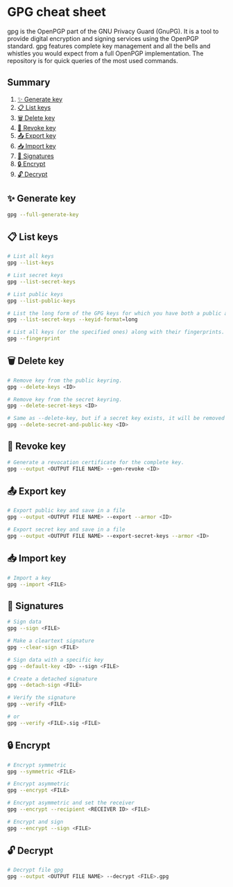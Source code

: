 # GPG cheat sheet

gpg is the OpenPGP part of the GNU Privacy Guard (GnuPG). It is a tool to provide digital encryption and signing services using the OpenPGP standard. gpg features complete key management and all the  bells  and whistles you would expect from a full OpenPGP implementation.
The repository is for quick queries of the most used commands.

## Summary

1. [:sparkles: Generate key](#sparkles-generate-key)
2. [:clipboard: List keys](#clipboard-list-keys)
3. [:wastebasket: Delete key](#wastebasket-delete-key)
4. [:no_entry_sign: Revoke key](#no_entry_sign-revoke-key)
5. [:outbox_tray: Export key](#outbox_tray-export-key)
6. [:inbox_tray: Import key](#inbox_tray-import-key)
7. [:lock_with_ink_pen: Signatures](#lock_with_ink_pen-signatures)
8. [:lock: Encrypt](#lock-encrypt)
9. [:unlock: Decrypt](#unlock-decrypt)

## :sparkles: Generate key

```bash
gpg --full-generate-key
```

## :clipboard: List keys

```bash
# List all keys
gpg --list-keys

# List secret keys
gpg --list-secret-keys

# List public keys
gpg --list-public-keys

# List the long form of the GPG keys for which you have both a public and private key.
gpg --list-secret-keys --keyid-format=long

# List all keys (or the specified ones) along with their fingerprints.
gpg --fingerprint
```

## :wastebasket: Delete key

```bash
# Remove key from the public keyring.
gpg --delete-keys <ID>

# Remove key from the secret keyring.
gpg --delete-secret-keys <ID>

# Same as --delete-key, but if a secret key exists, it will be removed first.
gpg --delete-secret-and-public-key <ID>
```

## :no_entry_sign: Revoke key

```bash
# Generate a revocation certificate for the complete key.
gpg --output <OUTPUT FILE NAME> --gen-revoke <ID>
```

## :outbox_tray: Export key

```bash
# Export public key and save in a file
gpg --output <OUTPUT FILE NAME> --export --armor <ID>

# Export secret key and save in a file
gpg --output <OUTPUT FILE NAME> --export-secret-keys --armor <ID>
```

## :inbox_tray: Import key

```bash
# Import a key
gpg --import <FILE>
```

## :lock_with_ink_pen: Signatures

```bash
# Sign data
gpg --sign <FILE>

# Make a cleartext signature
gpg --clear-sign <FILE>

# Sign data with a specific key
gpg --default-key <ID> --sign <FILE>

# Create a detached signature
gpg --detach-sign <FILE>

# Verify the signature
gpg --verify <FILE>

# or
gpg --verify <FILE>.sig <FILE>
```

## :lock: Encrypt

```bash
# Encrypt symmetric
gpg --symmetric <FILE>

# Encrypt asymmetric
gpg --encrypt <FILE>

# Encrypt asymmetric and set the receiver
gpg --encrypt --recipient <RECEIVER ID> <FILE>

# Encrypt and sign
gpg --encrypt --sign <FILE>
```

## :unlock: Decrypt

```bash
# Decrypt file gpg
gpg --output <OUTPUT FILE NAME> --decrypt <FILE>.gpg
```
